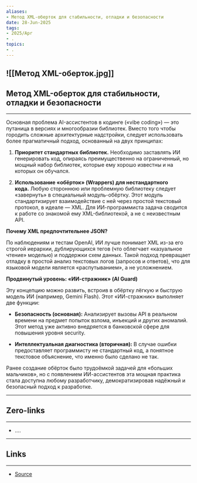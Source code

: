 ```yaml
---
aliases: 
- Метод XML-оберток для стабильности, отладки и безопасности 
date: 28-Jun-2025
tags:
- 2025/Apr
- .
topics:
- .
---
```

![[Метод XML-оберток.jpg]]
-----
##  Метод XML-оберток для стабильности, отладки и безопасности 
-----
Основная проблема AI-ассистентов в кодинге («vibe coding») — это путаница в версиях и многообразии библиотек. Вместо того чтобы городить сложные архитектурные надстройки, следует использовать более прагматичный подход, основанный на двух принципах:

1. **Приоритет стандартных библиотек.** Необходимо заставлять ИИ генерировать код, опираясь преимущественно на ограниченный, но мощный набор библиотек, которые ему хорошо известны и на которых он обучался.
    
2. **Использование «обёрток» (Wrappers) для нестандартного кода.** Любую стороннюю или проблемную библиотеку следует «завернуть» в специальный модуль-обёртку. Этот модуль стандартизирует взаимодействие с ней через простой текстовый протокол, в идеале — XML. Для ИИ-программиста задача сводится к работе со знакомой ему XML-библиотекой, а не с неизвестным API.
    

**Почему XML предпочтительнее JSON?**  

По наблюдениям и тестам OpenAI, ИИ лучше понимает XML из-за его строгой иерархии, дублирующихся тегов (что облегчает «казуальное чтение» моделью) и поддержки схем данных. Такой подход превращает отладку в простой анализ текстовых логов (запросов и ответов), что для языковой модели является «распутыванием», а не усложнением.

**Продвинутый уровень: «ИИ-стражник» (AI Guard)**  

Эту концепцию можно развить, встроив в обёртку лёгкую и быструю модель ИИ (например, Gemini Flash). Этот «ИИ-стражник» выполняет две функции:

- **Безопасность (основная):** Анализирует вызовы API в реальном времени на предмет попыток взлома, инъекций и других аномалий. Этот метод уже активно внедряется в банковской сфере для повышения уровня security.
    
- **Интеллектуальная диагностика (вторичная):** В случае ошибки предоставляет программисту не стандартный код, а понятное текстовое объяснение, что именно было сделано не так.
    

Ранее создание обёрток было трудоёмкой задачей для «больших мальчиков», но с появлением ИИ-ассистентов эта мощная практика стала доступна любому разработчику, демократизировав надёжный и безопасный подход к разработке.

---
## Zero-links
---
- ....

---
## Links
---
- [Source](https://t.me/turboproject/1632)